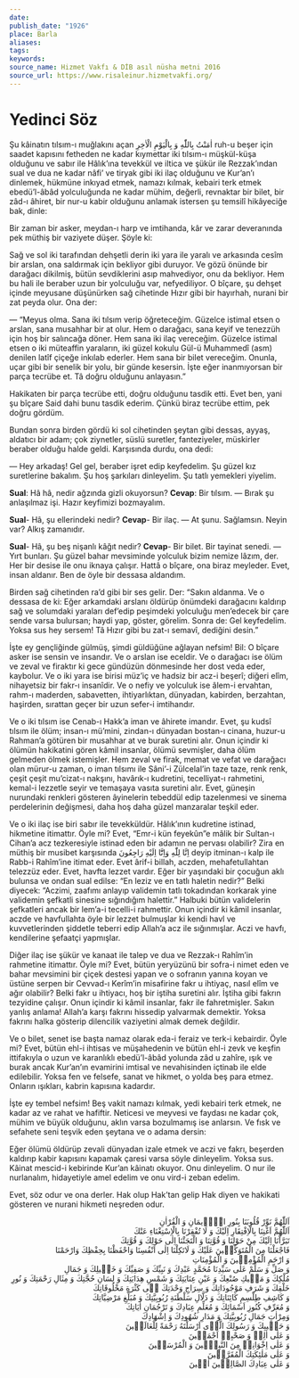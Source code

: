 ```yaml
---
date: 
publish_date: "1926"
place: Barla
aliases: 
tags: 
keywords:
source_name: Hizmet Vakfı & DİB asıl nüsha metni 2016
source_url: https://www.risaleinur.hizmetvakfi.org/
---
```


# Yedinci Söz

Şu kâinatın tılsım-ı muğlakını açan <span class="arabic" dir="rtl">اٰمَنْتُ بِاللّٰهِ وَ بِالْيَوْمِ الْاٰخِرِ</span> ruh-u beşer için saadet kapısını fetheden ne kadar kıymettar iki tılsım-ı müşkül-küşa olduğunu ve sabır ile Hâlık’ına tevekkül ve iltica ve şükür ile Rezzak’ından sual ve dua ne kadar nâfi’ ve tiryak gibi iki ilaç olduğunu ve Kur’an’ı dinlemek, hükmüne inkıyad etmek, namazı kılmak, kebairi terk etmek ebedü’l-âbâd yolculuğunda ne kadar mühim, değerli, revnaktar bir bilet, bir zâd-ı âhiret, bir nur-u kabir olduğunu anlamak istersen şu temsilî hikâyeciğe bak, dinle:

Bir zaman bir asker, meydan-ı harp ve imtihanda, kâr ve zarar deveranında pek müthiş bir vaziyete düşer. Şöyle ki:

Sağ ve sol iki tarafından dehşetli derin iki yara ile yaralı ve arkasında cesîm bir arslan, ona saldırmak için bekliyor gibi duruyor. Ve gözü önünde bir darağacı dikilmiş, bütün sevdiklerini asıp mahvediyor, onu da bekliyor. Hem bu hali ile beraber uzun bir yolculuğu var, nefyediliyor. O bîçare, şu dehşet içinde meyusane düşünürken sağ cihetinde Hızır gibi bir hayırhah, nurani bir zat peyda olur. Ona der:

— “Meyus olma. Sana iki tılsım verip öğreteceğim. Güzelce istimal etsen o arslan, sana musahhar bir at olur. Hem o darağacı, sana keyif ve tenezzüh için hoş bir salıncağa döner. Hem sana iki ilaç vereceğim. Güzelce istimal etsen o iki müteaffin yaraların, iki güzel kokulu Gül-ü Muhammedî (asm) denilen latîf çiçeğe inkılab ederler. Hem sana bir bilet vereceğim. Onunla, uçar gibi bir senelik bir yolu, bir günde kesersin. İşte eğer inanmıyorsan bir parça tecrübe et. Tâ doğru olduğunu anlayasın.”

Hakikaten bir parça tecrübe etti, doğru olduğunu tasdik etti. Evet ben, yani şu bîçare Said dahi bunu tasdik ederim. Çünkü biraz tecrübe ettim, pek doğru gördüm.

Bundan sonra birden gördü ki sol cihetinden şeytan gibi dessas, ayyaş, aldatıcı bir adam; çok ziynetler, süslü suretler, fanteziyeler, müskirler beraber olduğu halde geldi. Karşısında durdu, ona dedi:

— Hey arkadaş! Gel gel, beraber işret edip keyfedelim. Şu güzel kız suretlerine bakalım. Şu hoş şarkıları dinleyelim. Şu tatlı yemekleri yiyelim.

**Sual**: Hâ hâ, nedir ağzında gizli okuyorsun?
**Cevap**: Bir tılsım.
— Bırak şu anlaşılmaz işi. Hazır keyfimizi bozmayalım.

**Sual**- Hâ, şu ellerindeki nedir?
**Cevap**- Bir ilaç.
— At şunu. Sağlamsın. Neyin var? Alkış zamanıdır.

**Sual**- Hâ, şu beş nişanlı kâğıt nedir?
**Cevap**- Bir bilet. Bir tayinat senedi.
— Yırt bunları. Şu güzel bahar mevsiminde yolculuk bizim nemize lâzım, der. Her bir desise ile onu iknaya çalışır. Hattâ o bîçare, ona biraz meyleder. Evet, insan aldanır. Ben de öyle bir dessasa aldandım.

Birden sağ cihetinden ra’d gibi bir ses gelir. Der: “Sakın aldanma. Ve o dessasa de ki: Eğer arkamdaki arslanı öldürüp önümdeki darağacını kaldırıp sağ ve solumdaki yaraları def’edip peşimdeki yolculuğu men’edecek bir çare sende varsa bulursan; haydi yap, göster, görelim. Sonra de: Gel keyfedelim. Yoksa sus hey sersem! Tâ Hızır gibi bu zat-ı semavî, dediğini desin.”

İşte ey gençliğinde gülmüş, şimdi güldüğüne ağlayan nefsim! Bil: O bîçare asker ise sensin ve insandır. Ve o arslan ise eceldir. Ve o darağacı ise ölüm ve zeval ve firaktır ki gece gündüzün dönmesinde her dost veda eder, kaybolur. Ve o iki yara ise birisi müz’iç ve hadsiz bir acz-i beşerî; diğeri elîm, nihayetsiz bir fakr-ı insanîdir. Ve o nefiy ve yolculuk ise âlem-i ervahtan, rahm-ı maderden, sabavetten, ihtiyarlıktan, dünyadan, kabirden, berzahtan, haşirden, sırattan geçer bir uzun sefer-i imtihandır.

Ve o iki tılsım ise Cenab-ı Hakk’a iman ve âhirete imandır. Evet, şu kudsî tılsım ile ölüm; insan-ı mü’mini, zindan-ı dünyadan bostan-ı cinana, huzur-u Rahman’a götüren bir musahhar at ve burak suretini alır. Onun içindir ki ölümün hakikatini gören kâmil insanlar, ölümü sevmişler, daha ölüm gelmeden ölmek istemişler. Hem zeval ve firak, memat ve vefat ve darağacı olan mürur-u zaman, o iman tılsımı ile Sâni’-i Zülcelal’in taze taze, renk renk, çeşit çeşit mu’cizat-ı nakşını, havârık-ı kudretini, tecelliyat-ı rahmetini, kemal-i lezzetle seyir ve temaşaya vasıta suretini alır. Evet, güneşin nurundaki renkleri gösteren âyinelerin tebeddül edip tazelenmesi ve sinema perdelerinin değişmesi, daha hoş daha güzel manzaralar teşkil eder.

Ve o iki ilaç ise biri sabır ile tevekküldür. Hâlık’ının kudretine istinad, hikmetine itimattır. Öyle mi? Evet, “Emr-i kün feyekûn”e mâlik bir Sultan-ı Cihan’a acz tezkeresiyle istinad eden bir adamın ne pervası olabilir? Zira en müthiş bir musibet karşısında <span class="arabic" dir="rtl">اِنَّا لِلّٰهِ وَاِنَّٓا اِلَيْهِ رَاجِعُونَ</span> deyip itminan-ı kalp ile Rabb-i Rahîm’ine itimat eder. Evet ârif-i billah, aczden, mehafetullahtan telezzüz eder. Evet, havfta lezzet vardır. Eğer bir yaşındaki bir çocuğun aklı bulunsa ve ondan sual edilse: “En leziz ve en tatlı haletin nedir?” Belki diyecek: “Aczimi, zaafımı anlayıp validemin tatlı tokadından korkarak yine validemin şefkatli sinesine sığındığım halettir.” Halbuki bütün validelerin şefkatleri ancak bir lem’a-i tecelli-i rahmettir. Onun içindir ki kâmil insanlar, aczde ve havfullahta öyle bir lezzet bulmuşlar ki kendi havl ve kuvvetlerinden şiddetle teberri edip Allah’a acz ile sığınmışlar. Aczi ve havfı, kendilerine şefaatçi yapmışlar.

Diğer ilaç ise şükür ve kanaat ile talep ve dua ve Rezzak-ı Rahîm’in rahmetine itimattır. Öyle mi? Evet, bütün yeryüzünü bir sofra-i nimet eden ve bahar mevsimini bir çiçek destesi yapan ve o sofranın yanına koyan ve üstüne serpen bir Cevvad-ı Kerîm’in misafirine fakr u ihtiyaç, nasıl elîm ve ağır olabilir? Belki fakr u ihtiyacı, hoş bir iştiha suretini alır. İştiha gibi fakrın tezyidine çalışır. Onun içindir ki kâmil insanlar, fakr ile fahretmişler. Sakın yanlış anlama! Allah’a karşı fakrını hissedip yalvarmak demektir. Yoksa fakrını halka gösterip dilencilik vaziyetini almak demek değildir.

Ve o bilet, senet ise başta namaz olarak eda-i feraiz ve terk-i kebairdir. Öyle mi? Evet, bütün ehl-i ihtisas ve müşahedenin ve bütün ehl-i zevk ve keşfin ittifakıyla o uzun ve karanlıklı ebedü’l-âbâd yolunda zâd u zahîre, ışık ve burak ancak Kur’an’ın evamirini imtisal ve nevahisinden içtinab ile elde edilebilir. Yoksa fen ve felsefe, sanat ve hikmet, o yolda beş para etmez. Onların ışıkları, kabrin kapısına kadardır.

İşte ey tembel nefsim! Beş vakit namazı kılmak, yedi kebairi terk etmek, ne kadar az ve rahat ve hafiftir. Neticesi ve meyvesi ve faydası ne kadar çok, mühim ve büyük olduğunu, aklın varsa bozulmamış ise anlarsın. Ve fısk ve sefahete seni teşvik eden şeytana ve o adama dersin:

Eğer ölümü öldürüp zevali dünyadan izale etmek ve aczi ve fakrı, beşerden kaldırıp kabir kapısını kapamak çaresi varsa söyle dinleyelim. Yoksa sus. Kâinat mescid-i kebirinde Kur’an kâinatı okuyor. Onu dinleyelim. O nur ile nurlanalım, hidayetiyle amel edelim ve onu vird-i zeban edelim.

Evet, söz odur ve ona derler. Hak olup Hak’tan gelip Hak diyen ve hakikati gösteren ve nurani hikmeti neşreden odur.

<p class="arabic" dir="rtl">
اَللّٰهُمَّ نَوِّرْ قُلُوبَنَا بِنُورِ الْاٖيمَانِ وَ الْقُرْاٰنِ<br>
اَللّٰهُمَّ اَغْنِنَا بِالْاِفْتِقَارِ اِلَيْكَ وَ لَا تُفْقِرْنَا بِالْاِسْتِغْنَاءِ عَنْكَ<br>
تَبَرَّاْنَا اِلَيْكَ مِنْ حَوْلِنَا وَ قُوَّتِنَا وَ الْتَجَئْنَا اِلٰى حَوْلِكَ وَ قُوَّتِكَ<br>
فَاجْعَلْنَا مِنَ الْمُتَوَكِّلٖينَ عَلَيْكَ وَ لَاتَكِلْنَا اِلٰى اَنْفُسِنَا وَاحْفَظْنَا بِحِفْظِكَ وَارْحَمْنَا<br>
وَ ارْحَمِ الْمُؤْمِنٖينَ وَ الْمُؤْمِنَاتِ<br>
وَ صَلِّ وَ سَلِّمْ عَلٰى سَيِّدِنَا مُحَمَّدٍ عَبْدِكَ وَ نَبِيِّكَ وَ صَفِيِّكَ وَ خَلٖيلِكَ وَ جَمَالِ<br>
مُلْكِكَ وَ مَلٖيكِ صُنْعِكَ وَ عَيْنِ عِنَايَتِكَ وَ شَمْسِ هِدَايَتِكَ وَ لِسَانِ حُجَّتِكَ
وَ مِثَالِ رَحْمَتِكَ وَ نُورِ خَلْقِكَ وَ شَرَفِ مَوْجُودَاتِكَ وَ سِرَاجِ وَحْدَتِكَ فٖى كَثْرَةِ مَخْلُوقَاتِكَ<br>
وَ كَاشِفِ طِلْسِمِ كَائِنَاتِكَ وَ دَلَّالِ سَلْطَنَةِ رُبُوبِيَّتِكَ وَ مُبَلِّغِ مَرْضِيَّاتِكَ<br>
وَ مُعَرِّفِ كُنُوزِ اَسْمَائِكَ وَ مُعَلِّمِ عِبَادِكَ وَ تَرْجُمَانِ اٰيَاتِكَ<br>
وَمِرْاٰتِ جَمَالِ رُبُوبِيَّتِكَ وَ مَدَارِ شُهُودِكَ وَ اِشْهَادِكَ<br>
وَ حَبٖيبِكَ وَ رَسُولِكَ الَّذٖى اَرْسَلْتَهُ رَحْمَةً لِلْعَالَمٖينَ<br>
وَ عَلٰى اٰلِهٖ وَ صَحْبِهٖ اَجْمَعٖينَ<br>
وَ عَلٰى اِخْوَانِهٖ مِنَ النَّبِيّٖينَ وَ الْمُرْسَلٖينَ<br>
وَ عَلٰى مَلٰئِكَتِكَ الْمُقَرَّبٖينَ<br>
وَ عَلٰى عِبَادِكَ الصَّالِحٖينَ اٰمٖينَ</p>
